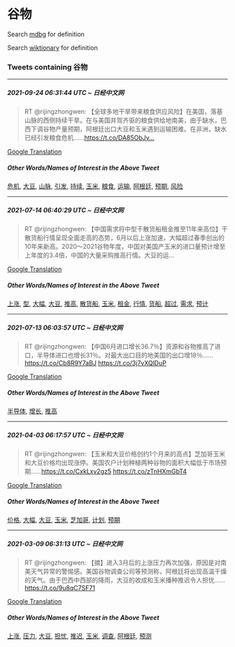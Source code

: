 # 谷物

Search [mdbg](https://www.mdbg.net/chinese/dictionary?page=worddict&wdrst=0&wdqb=谷物) for definition

Search [wiktionary](https://en.wiktionary.org/wiki/谷物) for definition

### Tweets containing 谷物

___
##### 2021-09-24 06:31:44 UTC ~ 日经中文网
> RT @rijingzhongwen: 【全球多地干旱带来粮食供应风险】在美国，落基山脉的西侧持续干旱。在与美国并驾齐驱的粮食供给地南美，由于缺水，巴西下调谷物产量预期，阿根廷出口大豆和玉米遇到运输困难。在非洲，缺水已经引发粮食危机……https://t.co/DA85ObJv…

[Google Translation](https://translate.google.com/?hi=en&tab=TT&sl=zh-CN&tl=en&op=translate&text=RT+%40rijingzhongwen%3A+%E3%80%90%E5%85%A8%E7%90%83%E5%A4%9A%E5%9C%B0%E5%B9%B2%E6%97%B1%E5%B8%A6%E6%9D%A5%E7%B2%AE%E9%A3%9F%E4%BE%9B%E5%BA%94%E9%A3%8E%E9%99%A9%E3%80%91%E5%9C%A8%E7%BE%8E%E5%9B%BD%EF%BC%8C%E8%90%BD%E5%9F%BA%E5%B1%B1%E8%84%89%E7%9A%84%E8%A5%BF%E4%BE%A7%E6%8C%81%E7%BB%AD%E5%B9%B2%E6%97%B1%E3%80%82%E5%9C%A8%E4%B8%8E%E7%BE%8E%E5%9B%BD%E5%B9%B6%E9%A9%BE%E9%BD%90%E9%A9%B1%E7%9A%84%E7%B2%AE%E9%A3%9F%E4%BE%9B%E7%BB%99%E5%9C%B0%E5%8D%97%E7%BE%8E%EF%BC%8C%E7%94%B1%E4%BA%8E%E7%BC%BA%E6%B0%B4%EF%BC%8C%E5%B7%B4%E8%A5%BF%E4%B8%8B%E8%B0%83%E8%B0%B7%E7%89%A9%E4%BA%A7%E9%87%8F%E9%A2%84%E6%9C%9F%EF%BC%8C%E9%98%BF%E6%A0%B9%E5%BB%B7%E5%87%BA%E5%8F%A3%E5%A4%A7%E8%B1%86%E5%92%8C%E7%8E%89%E7%B1%B3%E9%81%87%E5%88%B0%E8%BF%90%E8%BE%93%E5%9B%B0%E9%9A%BE%E3%80%82%E5%9C%A8%E9%9D%9E%E6%B4%B2%EF%BC%8C%E7%BC%BA%E6%B0%B4%E5%B7%B2%E7%BB%8F%E5%BC%95%E5%8F%91%E7%B2%AE%E9%A3%9F%E5%8D%B1%E6%9C%BA%E2%80%A6%E2%80%A6https%3A%2F%2Ft.co%2FDA85ObJv%E2%80%A6)
##### Other Words/Names of Interest in the Above Tweet
[危机](危机.md), [大豆](大豆.md), [山脉](山脉.md), [引发](引发.md), [持续](持续.md), [玉米](玉米.md), [粮食](粮食.md), [运输](运输.md), [阿根廷](阿根廷.md), [预期](预期.md), [风险](风险.md)
___
##### 2021-07-14 06:40:29 UTC ~ 日经中文网
> RT @rijingzhongwen: 【中国需求将中型干散货船租金推至11年来高位】干散货船行情呈现全面走高的态势，6月以后上涨加速，大幅超过春季创出的10年来新高。2020～2021谷物年度，中国对美国产玉米的进口量预计增至上年度的3.4倍，中国的大量采购推高行情。大豆的运…

[Google Translation](https://translate.google.com/?hi=en&tab=TT&sl=zh-CN&tl=en&op=translate&text=RT+%40rijingzhongwen%3A+%E3%80%90%E4%B8%AD%E5%9B%BD%E9%9C%80%E6%B1%82%E5%B0%86%E4%B8%AD%E5%9E%8B%E5%B9%B2%E6%95%A3%E8%B4%A7%E8%88%B9%E7%A7%9F%E9%87%91%E6%8E%A8%E8%87%B311%E5%B9%B4%E6%9D%A5%E9%AB%98%E4%BD%8D%E3%80%91%E5%B9%B2%E6%95%A3%E8%B4%A7%E8%88%B9%E8%A1%8C%E6%83%85%E5%91%88%E7%8E%B0%E5%85%A8%E9%9D%A2%E8%B5%B0%E9%AB%98%E7%9A%84%E6%80%81%E5%8A%BF%EF%BC%8C6%E6%9C%88%E4%BB%A5%E5%90%8E%E4%B8%8A%E6%B6%A8%E5%8A%A0%E9%80%9F%EF%BC%8C%E5%A4%A7%E5%B9%85%E8%B6%85%E8%BF%87%E6%98%A5%E5%AD%A3%E5%88%9B%E5%87%BA%E7%9A%8410%E5%B9%B4%E6%9D%A5%E6%96%B0%E9%AB%98%E3%80%822020%EF%BD%9E2021%E8%B0%B7%E7%89%A9%E5%B9%B4%E5%BA%A6%EF%BC%8C%E4%B8%AD%E5%9B%BD%E5%AF%B9%E7%BE%8E%E5%9B%BD%E4%BA%A7%E7%8E%89%E7%B1%B3%E7%9A%84%E8%BF%9B%E5%8F%A3%E9%87%8F%E9%A2%84%E8%AE%A1%E5%A2%9E%E8%87%B3%E4%B8%8A%E5%B9%B4%E5%BA%A6%E7%9A%843.4%E5%80%8D%EF%BC%8C%E4%B8%AD%E5%9B%BD%E7%9A%84%E5%A4%A7%E9%87%8F%E9%87%87%E8%B4%AD%E6%8E%A8%E9%AB%98%E8%A1%8C%E6%83%85%E3%80%82%E5%A4%A7%E8%B1%86%E7%9A%84%E8%BF%90%E2%80%A6)
##### Other Words/Names of Interest in the Above Tweet
[上涨](上涨.md), [型](型.md), [大幅](大幅.md), [大豆](大豆.md), [推高](推高.md), [散货船](散货船.md), [玉米](玉米.md), [租金](租金.md), [行情](行情.md), [货船](货船.md), [超过](超过.md), [需求](需求.md), [预计](预计.md)
___
##### 2021-07-13 06:03:57 UTC ~ 日经中文网
> RT @rijingzhongwen: 【中国6月进口增长36.7％】资源和谷物推高了进口，半导体进口也增长31％。对最大出口目的地美国的出口增18％……https://t.co/Cb8R9Y7aBJ https://t.co/3j7vXQlDuP

[Google Translation](https://translate.google.com/?hi=en&tab=TT&sl=zh-CN&tl=en&op=translate&text=RT+%40rijingzhongwen%3A+%E3%80%90%E4%B8%AD%E5%9B%BD6%E6%9C%88%E8%BF%9B%E5%8F%A3%E5%A2%9E%E9%95%BF36.7%EF%BC%85%E3%80%91%E8%B5%84%E6%BA%90%E5%92%8C%E8%B0%B7%E7%89%A9%E6%8E%A8%E9%AB%98%E4%BA%86%E8%BF%9B%E5%8F%A3%EF%BC%8C%E5%8D%8A%E5%AF%BC%E4%BD%93%E8%BF%9B%E5%8F%A3%E4%B9%9F%E5%A2%9E%E9%95%BF31%EF%BC%85%E3%80%82%E5%AF%B9%E6%9C%80%E5%A4%A7%E5%87%BA%E5%8F%A3%E7%9B%AE%E7%9A%84%E5%9C%B0%E7%BE%8E%E5%9B%BD%E7%9A%84%E5%87%BA%E5%8F%A3%E5%A2%9E18%EF%BC%85%E2%80%A6%E2%80%A6https%3A%2F%2Ft.co%2FCb8R9Y7aBJ+https%3A%2F%2Ft.co%2F3j7vXQlDuP)
##### Other Words/Names of Interest in the Above Tweet
[半导体](半导体.md), [增长](增长.md), [推高](推高.md)
___
##### 2021-04-03 06:17:57 UTC ~ 日经中文网
> RT @rijingzhongwen: 【玉米和大豆价格创约1个月来的高点】芝加哥玉米和大豆价格均出现涨停。美国农户计划种植两种谷物的面积大幅低于市场预期……https://t.co/CxkLxv2gz5 https://t.co/zTnHXmGbT4

[Google Translation](https://translate.google.com/?hi=en&tab=TT&sl=zh-CN&tl=en&op=translate&text=RT+%40rijingzhongwen%3A+%E3%80%90%E7%8E%89%E7%B1%B3%E5%92%8C%E5%A4%A7%E8%B1%86%E4%BB%B7%E6%A0%BC%E5%88%9B%E7%BA%A61%E4%B8%AA%E6%9C%88%E6%9D%A5%E7%9A%84%E9%AB%98%E7%82%B9%E3%80%91%E8%8A%9D%E5%8A%A0%E5%93%A5%E7%8E%89%E7%B1%B3%E5%92%8C%E5%A4%A7%E8%B1%86%E4%BB%B7%E6%A0%BC%E5%9D%87%E5%87%BA%E7%8E%B0%E6%B6%A8%E5%81%9C%E3%80%82%E7%BE%8E%E5%9B%BD%E5%86%9C%E6%88%B7%E8%AE%A1%E5%88%92%E7%A7%8D%E6%A4%8D%E4%B8%A4%E7%A7%8D%E8%B0%B7%E7%89%A9%E7%9A%84%E9%9D%A2%E7%A7%AF%E5%A4%A7%E5%B9%85%E4%BD%8E%E4%BA%8E%E5%B8%82%E5%9C%BA%E9%A2%84%E6%9C%9F%E2%80%A6%E2%80%A6https%3A%2F%2Ft.co%2FCxkLxv2gz5+https%3A%2F%2Ft.co%2FzTnHXmGbT4)
##### Other Words/Names of Interest in the Above Tweet
[价格](价格.md), [大幅](大幅.md), [大豆](大豆.md), [玉米](玉米.md), [芝加哥](芝加哥.md), [计划](计划.md), [预期](预期.md)
___
##### 2021-03-09 06:31:13 UTC ~ 日经中文网
> RT @rijingzhongwen: 【摘】进入3月后的上涨压力再次加强，原因是对南美天气异常的警惕感。美国谷物调查公司等预测称，阿根廷将出现高温干燥的天气。由于巴西中西部的降雨，大豆的收成和玉米播种推迟令人担忧……https://t.co/9u8qC7SF71

[Google Translation](https://translate.google.com/?hi=en&tab=TT&sl=zh-CN&tl=en&op=translate&text=RT+%40rijingzhongwen%3A+%E3%80%90%E6%91%98%E3%80%91%E8%BF%9B%E5%85%A53%E6%9C%88%E5%90%8E%E7%9A%84%E4%B8%8A%E6%B6%A8%E5%8E%8B%E5%8A%9B%E5%86%8D%E6%AC%A1%E5%8A%A0%E5%BC%BA%EF%BC%8C%E5%8E%9F%E5%9B%A0%E6%98%AF%E5%AF%B9%E5%8D%97%E7%BE%8E%E5%A4%A9%E6%B0%94%E5%BC%82%E5%B8%B8%E7%9A%84%E8%AD%A6%E6%83%95%E6%84%9F%E3%80%82%E7%BE%8E%E5%9B%BD%E8%B0%B7%E7%89%A9%E8%B0%83%E6%9F%A5%E5%85%AC%E5%8F%B8%E7%AD%89%E9%A2%84%E6%B5%8B%E7%A7%B0%EF%BC%8C%E9%98%BF%E6%A0%B9%E5%BB%B7%E5%B0%86%E5%87%BA%E7%8E%B0%E9%AB%98%E6%B8%A9%E5%B9%B2%E7%87%A5%E7%9A%84%E5%A4%A9%E6%B0%94%E3%80%82%E7%94%B1%E4%BA%8E%E5%B7%B4%E8%A5%BF%E4%B8%AD%E8%A5%BF%E9%83%A8%E7%9A%84%E9%99%8D%E9%9B%A8%EF%BC%8C%E5%A4%A7%E8%B1%86%E7%9A%84%E6%94%B6%E6%88%90%E5%92%8C%E7%8E%89%E7%B1%B3%E6%92%AD%E7%A7%8D%E6%8E%A8%E8%BF%9F%E4%BB%A4%E4%BA%BA%E6%8B%85%E5%BF%A7%E2%80%A6%E2%80%A6https%3A%2F%2Ft.co%2F9u8qC7SF71)
##### Other Words/Names of Interest in the Above Tweet
[上涨](上涨.md), [压力](压力.md), [大豆](大豆.md), [担忧](担忧.md), [推迟](推迟.md), [玉米](玉米.md), [调查](调查.md), [阿根廷](阿根廷.md), [预测](预测.md)

